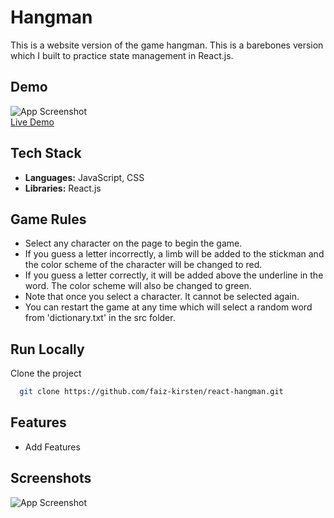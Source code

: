 # Hangman

This is a website version of the game hangman. This is a barebones version which I built to practice state management in React.js.

## Demo

![App Screenshot](Link)<br>
[Live Demo](Link)

## Tech Stack

-   **Languages:** JavaScript, CSS
-   **Libraries:** React.js

## Game Rules

-   Select any character on the page to begin the game.
-   If you guess a letter incorrectly, a limb will be added to the stickman and the color scheme of the character will be changed to red.
-   If you guess a letter correctly, it will be added above the underline in the word. The color scheme will also be changed to green.
-   Note that once you select a character. It cannot be selected again.
-   You can restart the game at any time which will select a random word from 'dictionary.txt' in the src folder.

## Run Locally

Clone the project

```bash
  git clone https://github.com/faiz-kirsten/react-hangman.git
```

## Features

-   Add Features

## Screenshots

![App Screenshot](Link)

